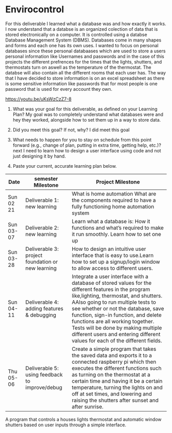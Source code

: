 # Envirocontrol
For this deliverable I learned what a database was and how exactly it works. I now understand that a databse is an organized colection of data that is stored electronically on a computer. It is controlled using a databse Database Management System (DBMS). Databases come in many shapes and forms and each one has its own uses. I wanted to focus on personal databases since these personal databaases which are used to store a users personal information like Usernames and passwords and in the case of this projects the different prefrences for the times that the lights, shutters, and thermostats turn on aswell as the temperature of the thermostat. The databse will also contain all the different rooms that each user has. The way that I have decided to store information is on an excel spreadsheet as there is some sensitive information like passwords that for most people is one password that is used for every account they own.

https://youtu.be/uKsWzCzZ7-8

1. What was your goal for this deliverable, as defined on your Learning Plan?
My goal was to completely understand what databases were and hey they worked, alongside how to set them up in a way to store data.

2. Did you meet this goal? If not, why?
I did meet this goal

3. What needs to happen for you to stay on schedule from this point forward (e.g., change of plan, putting in extra time, getting help, etc.)?
next I need to learn how to design a user interface using code and not just designing it by hand.

4. Paste your current, accurate learning plan below.

Date|semester Milestone|Project Milestone
----|------------------|------------------
Sun 02 21|Deliverable 1: new learning|What is home automation What are the components required to have a fully functioning home automation system
Sun 03-07|Deliverable 2: new learning|Learn what a database is: How it functions and what’s required to make it run smoothly. Learn how to set one up
Sun 03-28|Deliverable 3: project foundation or new learning|How to design an intuitive user interface that is easy to use.Learn how to set up a signup/login window to allow access to different users.
Sun 04-11|Deliverable 4: adding features & debugging| Integrate a user interface with a database of stored values for the different features in the program like,lighting, thermostat, and shutters. AAlso going to run multiple tests to see whether or not the database, save function, sign-in function, and delete functions are all working together. Tests will be done by making multiple different users and entering different values for each of the different fields.
Thu 05-06|Deliverable 5: using feedback to improve/debug|Create a simple program that takes the saved data and exports it to a connected raspberry pi which then executes the different functions such as turning on the thermostat at a certain time and having it be a certain temperature, turning the lights on and off at set times, and lowering and raising the shutters after sunset and after sunrise.

A program that controls a houses lights thermostat and automatic window shutters based on user inputs through a simple interface.
